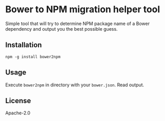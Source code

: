 # Bower to NPM migration helper tool

Simple tool that will try to determine NPM package name of a Bower dependency and output you the best possible guess.

## Installation

`npm -g install bower2npm`

## Usage

Execute `bower2npm` in directory with your `bower.json`. Read output.

## License

Apache-2.0
